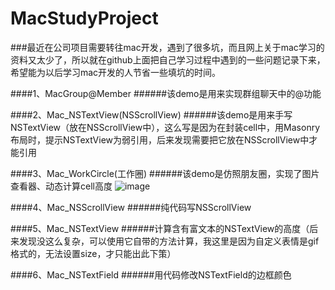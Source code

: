# MacStudyProject
###最近在公司项目需要转往mac开发，遇到了很多坑，而且网上关于mac学习的资料又太少了，所以就在github上面把自己学习过程中遇到的一些问题记录下来，希望能为以后学习mac开发的人节省一些填坑的时间。


####1、MacGroup@Member
######该demo是用来实现群组聊天中的@功能

####2、Mac_NSTextView(NSScrollView)
######该demo是用来手写NSTextView（放在NSScrollView中），这么写是因为在封装cell中，用Masonry布局时，提示NSTextView为弱引用，后来发现需要把它放在NSScrollView中才能引用

####3、Mac_WorkCircle(工作圈)
######该demo是仿照朋友圈，实现了图片查看器、动态计算cell高度
![image](https://github.com/pengwj/MacStudyProject/blob/master/Mac_WorkCircle/WorkCircle.gif) 

####4、Mac_NSScrollView
######纯代码写NSScrollView

####5、Mac_NSTextView
######计算含有富文本的NSTextView的高度（后来发现没这么复杂，可以使用它自带的方法计算，我这里是因为自定义表情是gif格式的，无法设置size，才只能出此下策）

####6、Mac_NSTextField
######用代码修改NSTextField的边框颜色